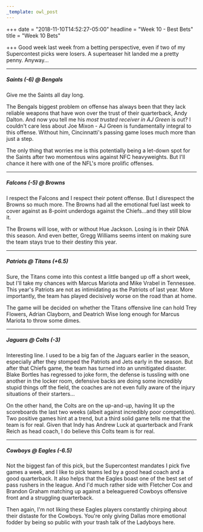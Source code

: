 ```yaml
---
_template: owl_post
---
```


+++
date = "2018-11-10T14:52:27-05:00"
headline = "Week 10 - Best Bets"
title = "Week 10 Bets"

+++
Good week last week from a betting perspective, even if two of my Supercontest picks were losers. A superteaser hit landed me a pretty penny. Anyway...

***

##### _Saints (-6)_ @ Bengals

Give me the Saints all day long.

The Bengals biggest problem on offense has always been that they lack reliable weapons that have won over the trust of their quarterback, Andy Dalton. And now you tell me his _most trusted receiver in AJ Green_ is out? I couldn't care less about Joe Mixon - AJ Green is fundamentally integral to this offense. Without him, Cincinnatti's passing game loses much more than just a step.

The only thing that worries me is this potentially being a let-down spot for the Saints after two momentous wins against NFC heavyweights. But I'll chance it here with one of the NFL's more prolific offenses.

***

##### _Falcons (-5)_ @ Browns

I respect the Falcons and I respect their potent offense. But I disrespect the Browns so much more. The Browns had all the emotional fuel last week to cover against as 8-point underdogs against the Chiefs...and they still blow it.

The Browns will lose, with or without Hue Jackson. Losing is in their DNA this season. And even better, Gregg Williams seems intent on making sure the team stays true to their destiny this year.

***

##### Patriots @ _Titans (+6.5)_

Sure, the Titans come into this contest a little banged up off a short week, but I'll take my chances with Marcus Mariota and Mike Vrabel in Tennessee. This year's Patriots are not as intimidating as the Patriots of last year. More importantly, the team has played decisively worse on the road than at home.

The game will be decided on whether the Titans offensive line can hold Trey Flowers, Adrian Clayborn, and Deatrich Wise long enough for Marcus Mariota to throw some dimes.

***

##### Jaguars @ _Colts (-3)_ 

Interesting line. I used to be a big fan of the Jaguars earlier in the season, especially after they stomped the Patriots and Jets early in the season. But after that Chiefs game, the team has turned into an unmitigated disaster. Blake Bortles has regressed to joke form, the defense is tussling with one another in the locker room, defensive backs are doing some incredibly stupid things off the field, the coaches are not even fully aware of the injury situations of their starters...

On the other hand, the Colts are on the up-and-up, having lit up the scoreboards the last two weeks (albeit against incredibly poor competition). Two positive games hint at a trend, but a third solid game tells me that the team is for real. Given that Indy has Andrew Luck at quarterback and Frank Reich as head coach, I do believe this Colts team is for real.

***

#####  Cowboys @ _Eagles (-6.5)_

Not the biggest fan of this pick, but the Supercontest mandates I pick five games a week, and I like to pick teams led by a good head coach and a good quarterback. It also helps that the Eagles boast one of the best set of pass rushers in the league. And I'd much rather side with Fletcher Cox and Brandon Graham matching up against a beleaguered Cowboys offensive front and a struggling quarterback.

Then again, I'm not liking these Eagles players constantly chirping about their distaste for the Cowboys. You're only giving Dallas more emotional fodder by being so public with your trash talk of the Ladyboys here.
